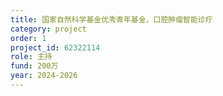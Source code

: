 ```yaml
---
title: 国家自然科学基金优秀青年基金，口腔肿瘤智能诊疗
category: project
order: 1
project_id: 62322114
role: 主持
fund: 200万
year: 2024-2026
---
```

